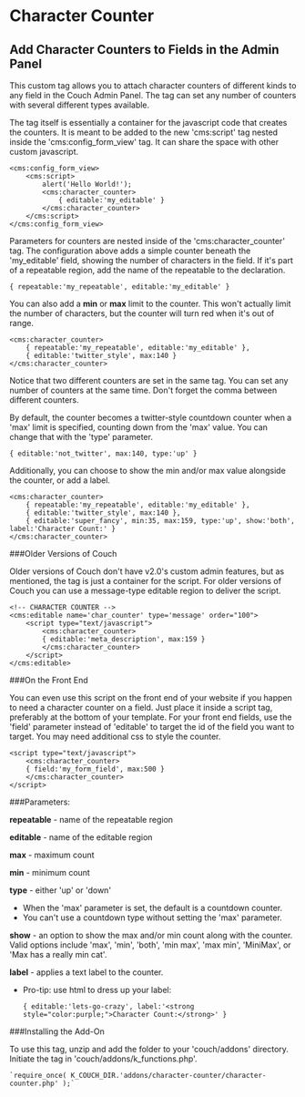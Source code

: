 # Character Counter
## Add Character Counters to Fields in the Admin Panel

This custom tag allows you to attach character counters of different kinds to any field in the Couch Admin Panel. The tag can set any number of counters with several different types available.

The tag itself is essentially a container for the javascript code that creates the counters. It is meant to be added to the new 'cms:script' tag nested inside the 'cms:config_form_view' tag. It can share the space with other custom javascript.

    <cms:config_form_view>
    	<cms:script>
    		alert('Hello World!');
        	<cms:character_counter>
            	{ editable:'my_editable' }        
        	</cms:character_counter>
        </cms:script>
    </cms:config_form_view>

Parameters for counters are nested inside of the 'cms:character_counter' tag. The configuration above adds a simple counter beneath the 'my_editable' field, showing the number of characters in the field. If it's part of a repeatable region, add the name of the repeatable to the declaration.

    { repeatable:'my_repeatable', editable:'my_editable' }    

You can also add a **min** or **max** limit to the counter. This won't actually limit the number of characters, but the counter will turn red when it's out of range.

    <cms:character_counter>
        { repeatable:'my_repeatable', editable:'my_editable' }, 
        { editable:'twitter_style', max:140 } 
    </cms:character_counter>
        	
Notice that two different counters are set in the same tag. You can set any number of counters at the same time. Don't forget the comma between different counters.

By default, the counter becomes a twitter-style countdown counter when a 'max' limit is specified, counting down from the 'max' value. You can change that with the 'type' parameter.

    { editable:'not_twitter', max:140, type:'up' } 
    
Additionally, you can choose to show the min and/or max value alongside the counter, or add a label.

    <cms:character_counter>
        { repeatable:'my_repeatable', editable:'my_editable' }, 
        { editable:'twitter_style', max:140 },
        { editable:'super_fancy', min:35, max:159, type:'up', show:'both', label:'Character Count:' } 
    </cms:character_counter>

###Older Versions of Couch

Older versions of Couch don't have v2.0's custom admin features, but as mentioned, the tag is just a container for the script. For older versions of Couch you can use a message-type editable region to deliver the script.

    <!-- CHARACTER COUNTER -->
    <cms:editable name='char_counter' type='message' order="100">
    	<script type="text/javascript">
        	<cms:character_counter>
        	{ editable:'meta_description', max:159 }
        	</cms:character_counter>
    	</script>
    </cms:editable>

###On the Front End

You can even use this script on the front end of your website if you happen to need a character counter on a field. Just place it inside a script tag, preferably at the bottom of your template. For your front end fields, use the 'field' parameter instead of 'editable' to target the id of the field you want to target. You may need additional css to style the counter.

    <script type="text/javascript">
        <cms:character_counter>
        { field:'my_form_field', max:500 }
        </cms:character_counter>
    </script>

###Parameters:

**repeatable** - name of the repeatable region

**editable** -  name of the editable region

**max** -  maximum count

**min** -  minimum count

**type** - either 'up' or 'down'
- When the 'max' parameter is set, the default is a countdown counter.	
- You can't use a countdown type without setting the 'max' parameter.
	
**show** - an option to show the max and/or min count along with the counter. Valid options include 'max', 'min', 'both', 'min max', 'max min', 'MiniMax', or 'Max has a really min cat'.

**label** - applies a text label to the counter.
- Pro-tip: use html to dress up your label: 

	`{ editable:'lets-go-crazy', label:'<strong style="color:purple;">Character Count:</strong>' }`

###Installing the Add-On

To use this tag, unzip and add the folder to your 'couch/addons' directory. Initiate the tag in 'couch/addons/k_functions.php'.

	`require_once( K_COUCH_DIR.'addons/character-counter/character-counter.php' );`
